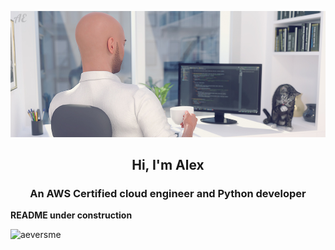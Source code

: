 [![Header](https://github.com/aeversme/aeversme/blob/main/assets/office01.jpg "Header")](https://github.com/aeversme)

<h2 align="center">Hi, I'm Alex</h2>
<h3 align="center">An AWS Certified cloud engineer and Python developer</h3>

**README under construction**

<p align="left"> <img src="https://komarev.com/ghpvc/?username=aeversme&label=Profile%20views&color=0e75b6&style=flat" alt="aeversme" /> </p>
